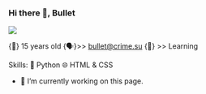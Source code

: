 ### Hi there 👋, Bullet
![](https://c.tenor.com/YRfer90NxDsAAAAC/jujutsu-kaisen.gif)

{👤} 15 years old
{🗣️}>> bullet@crime.su
{🐺} >> Learning 

Skills: 🐍 Python 🌐 HTML & CSS

- 🔭 I’m currently working on this page. 




